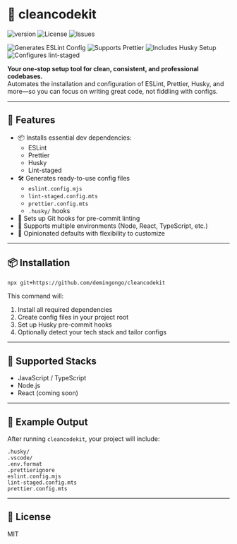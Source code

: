 <!--<p align="center">
  <img src="./assets/cleancodekit-logo.png" alt="cleancodekit logo" width="200"/>
</p>-->

# 🧼 cleancodekit

<!-- Project Metadata -->
![version](https://img.shields.io/badge/version-0.0.1-blue?style=flat-square)
![License](https://img.shields.io/github/license/demingongo/cleancodekit?style=flat-square)
![Issues](https://img.shields.io/github/issues/demingongo/cleancodekit?style=flat-square)

<!-- Tooling Support -->
![Generates ESLint Config](https://img.shields.io/badge/generates-ESLint_Config-4B32C3?style=flat-square&logo=eslint&logoColor=white)
![Supports Prettier](https://img.shields.io/badge/supports-Prettier-ff69b4?style=flat-square&logo=prettier&logoColor=white)
![Includes Husky Setup](https://img.shields.io/badge/includes-Husky_Setup-8E44AD?style=flat-square&logo=git&logoColor=white)
![Configures lint-staged](https://img.shields.io/badge/configures-lint--staged-FF5733?style=flat-square&logo=git&logoColor=white)

**Your one-stop setup tool for clean, consistent, and professional codebases.**  
Automates the installation and configuration of ESLint, Prettier, Husky, and more—so you can focus on writing great code, not fiddling with configs.

---

## 🚀 Features

- 📦 Installs essential dev dependencies:
  - ESLint
  - Prettier
  - Husky
  - Lint-staged
- 🛠️ Generates ready-to-use config files
  - `eslint.config.mjs`
  - `lint-staged.config.mts`
  - `prettier.config.mts`
  - `.husky/` hooks
- 🔄 Sets up Git hooks for pre-commit linting
- 🧪 Supports multiple environments (Node, React, TypeScript, etc.)
- 🧘 Opinionated defaults with flexibility to customize

---

## 📦 Installation

```bash
npx git+https://github.com/demingongo/cleancodekit
```

This command will:
1. Install all required dependencies
2. Create config files in your project root
3. Set up Husky pre-commit hooks
4. Optionally detect your tech stack and tailor configs

---

## 🧩 Supported Stacks

- JavaScript / TypeScript
- Node.js
- React (coming soon)

---

## 📝 Example Output

After running `cleancodekit`, your project will include:

```
.husky/
.vscode/
.env.format
.prettierignore
eslint.config.mjs
lint-staged.config.mts
prettier.config.mts
```

---

## 📄 License

MIT
